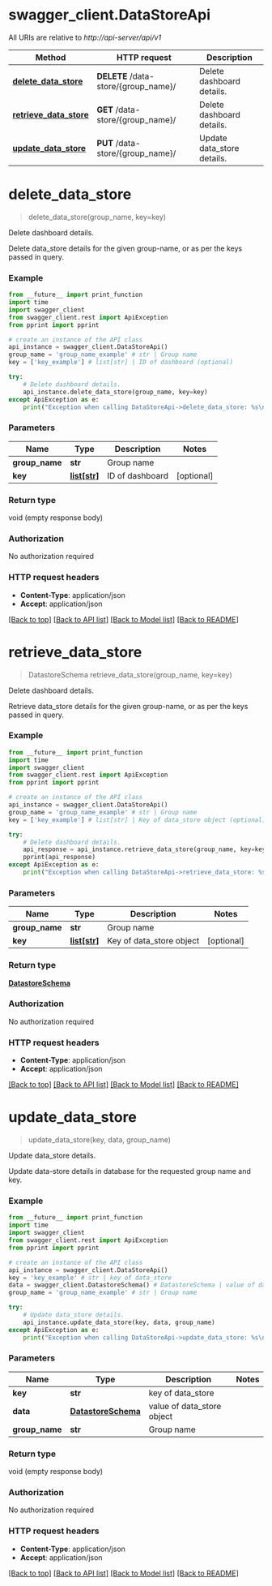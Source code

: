 # swagger_client.DataStoreApi

All URIs are relative to *http://api-server/api/v1*

Method | HTTP request | Description
------------- | ------------- | -------------
[**delete_data_store**](DataStoreApi.md#delete_data_store) | **DELETE** /data-store/{group_name}/ | Delete dashboard details.
[**retrieve_data_store**](DataStoreApi.md#retrieve_data_store) | **GET** /data-store/{group_name}/ | Delete dashboard details.
[**update_data_store**](DataStoreApi.md#update_data_store) | **PUT** /data-store/{group_name}/ | Update data_store details.


# **delete_data_store**
> delete_data_store(group_name, key=key)

Delete dashboard details.

Delete data_store details for the given group-name, or as per the keys passed in query.

### Example
```python
from __future__ import print_function
import time
import swagger_client
from swagger_client.rest import ApiException
from pprint import pprint

# create an instance of the API class
api_instance = swagger_client.DataStoreApi()
group_name = 'group_name_example' # str | Group name
key = ['key_example'] # list[str] | ID of dashboard (optional)

try:
    # Delete dashboard details.
    api_instance.delete_data_store(group_name, key=key)
except ApiException as e:
    print("Exception when calling DataStoreApi->delete_data_store: %s\n" % e)
```

### Parameters

Name | Type | Description  | Notes
------------- | ------------- | ------------- | -------------
 **group_name** | **str**| Group name | 
 **key** | [**list[str]**](str.md)| ID of dashboard | [optional] 

### Return type

void (empty response body)

### Authorization

No authorization required

### HTTP request headers

 - **Content-Type**: application/json
 - **Accept**: application/json

[[Back to top]](#) [[Back to API list]](../README.md#documentation-for-api-endpoints) [[Back to Model list]](../README.md#documentation-for-models) [[Back to README]](../README.md)

# **retrieve_data_store**
> DatastoreSchema retrieve_data_store(group_name, key=key)

Delete dashboard details.

Retrieve data_store details for the given group-name, or as per the keys passed in query.

### Example
```python
from __future__ import print_function
import time
import swagger_client
from swagger_client.rest import ApiException
from pprint import pprint

# create an instance of the API class
api_instance = swagger_client.DataStoreApi()
group_name = 'group_name_example' # str | Group name
key = ['key_example'] # list[str] | Key of data_store object (optional)

try:
    # Delete dashboard details.
    api_response = api_instance.retrieve_data_store(group_name, key=key)
    pprint(api_response)
except ApiException as e:
    print("Exception when calling DataStoreApi->retrieve_data_store: %s\n" % e)
```

### Parameters

Name | Type | Description  | Notes
------------- | ------------- | ------------- | -------------
 **group_name** | **str**| Group name | 
 **key** | [**list[str]**](str.md)| Key of data_store object | [optional] 

### Return type

[**DatastoreSchema**](DatastoreSchema.md)

### Authorization

No authorization required

### HTTP request headers

 - **Content-Type**: application/json
 - **Accept**: application/json

[[Back to top]](#) [[Back to API list]](../README.md#documentation-for-api-endpoints) [[Back to Model list]](../README.md#documentation-for-models) [[Back to README]](../README.md)

# **update_data_store**
> update_data_store(key, data, group_name)

Update data_store details.

Update data-store details in database for the requested group name and key.

### Example
```python
from __future__ import print_function
import time
import swagger_client
from swagger_client.rest import ApiException
from pprint import pprint

# create an instance of the API class
api_instance = swagger_client.DataStoreApi()
key = 'key_example' # str | key of data_store
data = swagger_client.DatastoreSchema() # DatastoreSchema | value of data_store object
group_name = 'group_name_example' # str | Group name

try:
    # Update data_store details.
    api_instance.update_data_store(key, data, group_name)
except ApiException as e:
    print("Exception when calling DataStoreApi->update_data_store: %s\n" % e)
```

### Parameters

Name | Type | Description  | Notes
------------- | ------------- | ------------- | -------------
 **key** | **str**| key of data_store | 
 **data** | [**DatastoreSchema**](DatastoreSchema.md)| value of data_store object | 
 **group_name** | **str**| Group name | 

### Return type

void (empty response body)

### Authorization

No authorization required

### HTTP request headers

 - **Content-Type**: application/json
 - **Accept**: application/json

[[Back to top]](#) [[Back to API list]](../README.md#documentation-for-api-endpoints) [[Back to Model list]](../README.md#documentation-for-models) [[Back to README]](../README.md)

